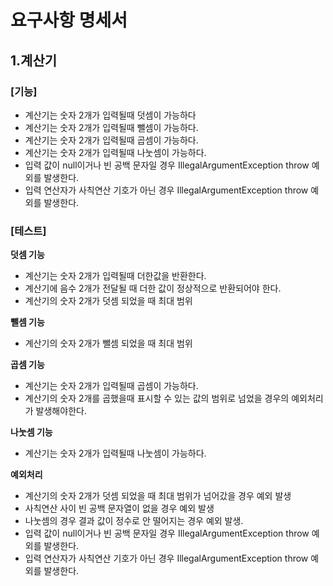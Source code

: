 # 요구사항 명세서
## 1.계산기

### [기능]
* 계산기는 숫자 2개가 입력될때 덧셈이 가능하다
* 계산기는 숫자 2개가 입력될때 뺄셈이 가능하다.
* 계산기는 숫자 2개가 입력될때 곱셈이 가능하다.
* 계산기는 숫자 2개가 입력될때 나눗셈이 가능하다.
* 입력 값이 null이거나 빈 공백 문자일 경우 IllegalArgumentException throw 예외를 발생한다.
* 입력 연산자가 사칙연산 기호가 아닌 경우 IllegalArgumentException throw 예외를 발생한다.

### **[테스트]**
**덧셈 기능**
* 계산기는 숫자 2개가 입력될때 더한값을 반환한다.
* 계산기에 음수 2개가 전달될 때 더한 값이 정상적으로 반환되어야 한다. 
* 계산기의 숫자 2개가 덧셈 되었을 때 최대 범위

**뺄셈 기능** 
* 계산기의 숫자 2개가 뺄셈 되었을 때 최대 범위

**곱셈 기능**
* 계산기는 숫자 2개가 입력될때 곱셈이 가능하다.
* 계산기의 숫자 2개를 곱했을때 표시할 수 있는 값의 범위로 넘었을 경우의 예외처리가 발생해야한다.

**나눗셈 기능**
* 계산기는 숫자 2개가 입력될때 나눗셈이 가능하다.

**예외처리**
* 계산기의 숫자 2개가 덧셈 되었을 때 최대 범위가 넘어갔을 경우 예외 발생
* 사칙연산 사이 빈 공백 문자열이 없을 경우 예외 발생
* 나눗셈의 경우 결과 값이 정수로 안 떨어지는 경우 예외 발생.
* 입력 값이 null이거나 빈 공백 문자일 경우 IllegalArgumentException throw 예외를 발생한다.
* 입력 연산자가 사칙연산 기호가 아닌 경우 IllegalArgumentException throw 예외를 발생한다.
